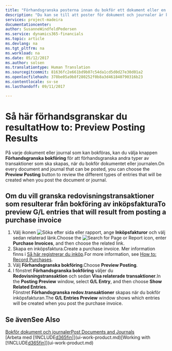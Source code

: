 ```yaml
---
title: "Förhandsgranska posterna innan du bokför ett dokument eller en Journal | Microsoft Docs"
description: "Du kan se till att poster för dokument och journaler är korrekta innan du bokför dem i redovisningen."
services: project-madeira
documentationcenter: 
author: SusanneWindfeldPedersen
ms.service: dynamics365-financials
ms.topic: article
ms.devlang: na
ms.tgt_pltfrm: na
ms.workload: na
ms.date: 05/12/2017
ms.author: solsen
ms.translationtype: Human Translation
ms.sourcegitcommit: 81636fc2e661bd9b07c54da1cd5d0d27e30d01a2
ms.openlocfilehash: 378be05a9b8f280252f0b8a3d461840790316b23
ms.contentlocale: sv-se
ms.lasthandoff: 09/11/2017

---
```

# <a name="how-to-preview-posting-results"></a><span data-ttu-id="c759c-103">Så här förhandsgranskar du resultat</span><span class="sxs-lookup"><span data-stu-id="c759c-103">How to: Preview Posting Results</span></span>
<span data-ttu-id="c759c-104">På varje dokument eller journal som kan bokföras, kan du välja knappen **Förhandsgranska bokföring** för att förhandsgranska andra typer av transaktioner som ska skapas, när du bokför dokumentet eller journalen.</span><span class="sxs-lookup"><span data-stu-id="c759c-104">On every document and journal that can be posted, you can choose the **Preview Posting** button to review the different types of entries that will be created when you post the document or journal.</span></span>

## <a name="to-preview-gl-entries-that-will-result-from-posting-a-purchase-invoice"></a><span data-ttu-id="c759c-105">Om du vill granska redovisningstransaktioner som resulterar från bokföring av inköpsfaktura</span><span class="sxs-lookup"><span data-stu-id="c759c-105">To preview G/L entries that will result from posting a purchase invoice</span></span>
1. <span data-ttu-id="c759c-106">Välj ikonen ![Söka efter sida eller rapport](media/ui-search/search_small.png "ikonen Söka efter sida eller rapport"), ange **Inköpsfakturor** och välj sedan relaterad länk.</span><span class="sxs-lookup"><span data-stu-id="c759c-106">Choose the ![Search for Page or Report](media/ui-search/search_small.png "Search for Page or Report icon") icon, enter **Purchase Invoices**, and then choose the related link.</span></span>
2. <span data-ttu-id="c759c-107">Skapa en inköpsfaktura.</span><span class="sxs-lookup"><span data-stu-id="c759c-107">Create a purchase invoice.</span></span> <span data-ttu-id="c759c-108">Mer information finns i [Så här registrerar du inköp](purchasing-how-record-purchases.md).</span><span class="sxs-lookup"><span data-stu-id="c759c-108">For more information, see [How to: Record Purchases](purchasing-how-record-purchases.md).</span></span>
3. <span data-ttu-id="c759c-109">Välj **Förhandsgranska bokföring**.</span><span class="sxs-lookup"><span data-stu-id="c759c-109">Choose **Preview Posting**.</span></span>
4. <span data-ttu-id="c759c-110">I fönstret **Förhandsgranska bokföring** väljer du **Redovisningstransaktion** och sedan **Visa relaterade transaktioner**.</span><span class="sxs-lookup"><span data-stu-id="c759c-110">In the **Posting Preview** window, select **G/L Entry**, and then choose **Show Related Entries**.</span></span>  
   <span data-ttu-id="c759c-111">Fönstret **Förhandsgranska redov.transaktioner** skapas när du bokför inköpsfakturan.</span><span class="sxs-lookup"><span data-stu-id="c759c-111">The **G/L Entries Preview** window shows which entries will be created when you post the purchase invoice.</span></span>

## <a name="see-also"></a><span data-ttu-id="c759c-112">Se även</span><span class="sxs-lookup"><span data-stu-id="c759c-112">See Also</span></span>
[<span data-ttu-id="c759c-113">Bokför dokument och journaler</span><span class="sxs-lookup"><span data-stu-id="c759c-113">Post Documents and Journals</span></span>](ui-post-documents-journals.md)  
<span data-ttu-id="c759c-114">[Arbeta med [!INCLUDE[d365fin](includes/d365fin_md.md)]](ui-work-product.md)</span><span class="sxs-lookup"><span data-stu-id="c759c-114">[Working with [!INCLUDE[d365fin](includes/d365fin_md.md)]](ui-work-product.md)</span></span>


